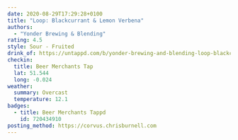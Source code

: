 ```yaml
---
date: 2020-08-29T17:29:28+0100
title: "Loop: Blackcurrant & Lemon Verbena"
authors:
  - "Yonder Brewing & Blending"
rating: 4.5
style: Sour - Fruited
drink_of: https://untappd.com/b/yonder-brewing-and-blending-loop-blackcurrant-and-lemon-verbena/3464174
checkin:
  title: Beer Merchants Tap
  lat: 51.544
  long: -0.024
weather:
  summary: Overcast
  temperature: 12.1
badges:
  - title: Beer Merchants Tappd
    id: 720434910
posting_method: https://corvus.chrisburnell.com
---
```

